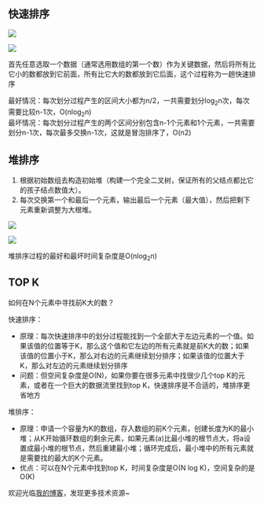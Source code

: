 ## 快速排序
![](https://github.com/xbox1994/Java-Interview/raw/master/images/j5.jpg)

![](https://github.com/xbox1994/Java-Interview/raw/master/images/quicksort.gif)

首先任意选取一个数据（通常选用数组的第一个数）作为关键数据，然后将所有比它小的数都放到它前面，所有比它大的数都放到它后面，这个过程称为一趟快速排序

最好情况：每次划分过程产生的区间大小都为n/2，一共需要划分log<sub>2</sub>n次，每次需要比较n-1次，O(nlog<sub>2</sub>n)  
最坏情况：每次划分过程产生的两个区间分别包含n-1个元素和1个元素，一共需要划分n-1次，每次最多交换n-1次，这就是冒泡排序了，O(n2)

## 堆排序

1. 根据初始数组去构造初始堆（构建一个完全二叉树，保证所有的父结点都比它的孩子结点数值大）。
2. 每次交换第一个和最后一个元素，输出最后一个元素（最大值），然后把剩下元素重新调整为大根堆。 
  
![](https://github.com/xbox1994/Java-Interview/raw/master/images/j11.png)

![](https://github.com/xbox1994/Java-Interview/raw/master/images/heapsort.gif)

堆排序过程的最好和最坏时间复杂度是O(nlog<sub>2</sub>n)

## TOP K
如何在N个元素中寻找前K大的数？

快速排序：

* 原理：每次快速排序中的划分过程能找到一个全部大于左边元素的一个值。如果该值的位置等于K，那么这个值和它左边的所有元素就是前K大的数；如果该值的位置小于K，那么对右边的元素继续划分排序；如果该值的位置大于K，那么对左边的元素继续划分排序
* 问题：但空间复杂度是O(N)，如果你要在很多元素中找很少几个top K的元素，或者在一个巨大的数据流里找到top K，快速排序是不合适的，堆排序更省地方

堆排序：
* 原理：申请一个容量为K的数组，存入数组的前K个元素，创建长度为K的最小堆；从K开始循环数组的剩余元素，如果元素(a)比最小堆的根节点大，将a设置成最小堆的根节点，然后重建最小堆；循环完成后，最小堆中的所有元素就是需要找的最大的K个元素。
* 优点：可以在N个元素中找到top K，时间复杂度是O(N log K)，空间复杂的是O(K)

欢迎光临[我的博客](http://www.wangtianyi.top/?utm_source=github&utm_medium=github)，发现更多技术资源~
